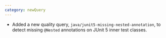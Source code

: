 ```yaml
---
category: newQuery
---
```

* Added a new quality query, `java/junit5-missing-nested-annotation`, to detect missing `@Nested` annotations on JUnit 5 inner test classes.
